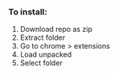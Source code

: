 <h3>To install:</h3>
<ol>
  <li>Download repo as zip</li>
  <li>Extract folder </li>
  <li>Go to chrome > extensions</li>
  <li>Load unpacked</li>
  <li>Select folder</li>
</ol>
